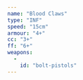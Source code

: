 ```yaml
---
name: "Blood Claws"
type: "INF"
speed: "15cm"
armour: "4+"
cc: "3+"
ff: "6+"
weapons:
  -
    id: "bolt-pistols"
---
```


